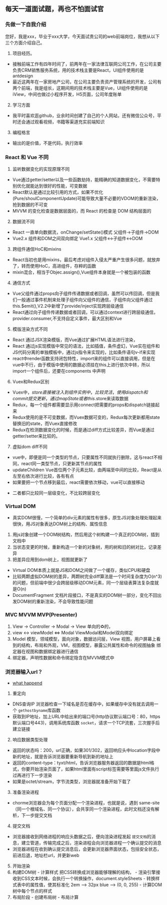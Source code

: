 ## 每天一道面试题，再也不怕面试官

### 先做一下自我介绍
您好，我是xxx，毕业于xxx大学，今天面试贵公司的web前端岗位，我想从以下三个方面介绍自己。

1. 项目经历。
  - 接触前端工作有四年时间了，前两年在一家法律互联网公司工作，在公司主要负责CRM销售服务系统，用的技术栈主要是React，UI组件使用的是antdesign
  - 最近这两年在一家房地产公司，在公司主要负责资产管理系统的开发，公司有两个前端，我是组长，这期间用的技术栈主要是Vue，UI组件使用的是iView，中间也做过小程序开发，H5页面，公司年度账单

2. 学习方面
  - 我平时喜欢逛github，业余时间创建了自己的个人网站，还有微信公众号，平时还会通过观看视频，书籍等渠道充实前端知识

3. 编程格言
  - 输出的是价值，不是代码，执行效率

### React 和 Vue 不同
1. 监听数据变化的实现原理不同
  - Vue通过getter/setter以及一些函数劫持，能精确的知道数据变化，不需要特别优化就能达到很好的性能，可变数据
  - React默认是通过比较引用的方式，如果不优化(Pure/shoulComponentUpdate)可能导致大量不必要的VDOM的重新渲染，抢到数据的不可变
  - MVVM 的变化检查是数据层面的，而 React 的检查是 DOM 结构层面的
2. 数据流不同
  - React 一直单向数据流，onChange/setState()模式 父组件->子组件->DOM
  - Vue2.x 组件和DOM之间双向绑定 Vue1.x 父组件<->子组件<->DOM
3. 跨组件通信HoC和mixins
  - React当初也是用mixins，最后考虑对组件入侵太严重产生很多问题，就放弃了，转而使用HoC，高进组件，存粹的函数
  - mixin混合，相当于Objec.assign(),Vue组件本身就是一个被包装的函数
  
4. 通信方式
  - Vue父组件通过props向子组件传递数据或者回调，虽然可以传回调，但是我们一般通过事件机制来处理子组件向父组件的通信，子组件向父组件通过this.$emit(),V2.2中新增了provide/inject实现跨层级通信
  - React通过向子组件传递数据或者回调，可以通过context进行跨层级通信，provider.consumer,不支持自定义事件，最大区别和Vue
5. 模版渲染方式不同
  - React 通过JSX渲染模版，而Vue通过扩展HTML语法进行渲染，
  - React 通过js实现模版中常见的语法，比如插值，条件虚幻，Vue实在组件和JS代码分离的单独模板中，通过js指令来实现的，比如条件语句v-if来实现
  - react中render函数支持闭包特性，import来的组件可以直接调用，但是在vue中不行，由于模版中使用的数据必须挂在this上进行依次中转，所以import一个组件后，还要在components 中声明
6. Vuex和Redux区别
  - Vuex中，$store直接被注入到组件实例中，比较灵活，使用dispatch和commit提交更新，通过mapState或者this.$store来读取数据
  - Redux，每一个组件都需要显示用connect把需要的props和dispatch链接起来
  - Redux使用的是不可变数据，而Vuex数据可变的，Redux每次更新都用state替换旧的state，而Vuex直接修改
  - Redux在检测数据变化的时候，而是通过diff方式比较差异，而Vue是通过getter/setter来比较的。
7. 虚拟dom diff不同
  - vue中，即便是同一个类型的节点，只要属性不同就执行删除，这与react不相同，react同一类型节点，只更新其节点的属性
  - updateChildren Vue首位两个子元素比较，由两端至中间的比较，React是从左至右依次进行比较，各有有点
  - 如果要把一个节点移到最后，react需要依次移动，vue可以直接移动
  * 二者都只比较同一层级变化，不比较跨层变化

### Virtual DOM
* 真实DOM很慢，一个简单的div元素的属性有很多，原生JS对象处理处理起来很快，用JS对象表达DOM树上的结构、属性信息
1. 用js对象创建一个DOM树结构，然后用这个树构建一个真正的DOM树，插到文档中
2. 当状态变更的时候，重新构造一个新的对象树，用的树和旧的树对比，记录差异
3. 把差异应用到dom树上，视图就更新了
* Virtual DOM本质上就是JS和DOM之间做了一个缓存，类似CPU和硬盘
* 比较两颗虚拟DOM树的差异，两颗树完全diff算法是一个时间复杂度为O(n^3)的问题，但前端中很少会跨层级移动DOM元素，同一个层级表算法复杂度就是O(n)
* DocumentFragment 文档片段接口，不是真实的DOM树一部分，变化不回出发DOM树的重新渲染，不会导致性能问题


### MVC MVVM  MVP(Presenter)
1. View -> Controller -> Modal -> View 单向的♻️的，
2. view <-> viewModel <=> Modal ViewModal和Model双向绑定
3. Model 模型，领域模型，面向对象，数据访问层，View 视图，用户屏幕上看到的结构，布局和外观，VM，视图模型，暴露公共属性和命令的视图抽象
绑定器在视图和数据绑定器进行通信
4. 绑定器，声明性数据和命令绑定隐含在MVVM模式中

### 浏览器输入url？ 
* [what happend](https://github.com/skyline75489/what-happens-when-zh_CN)
1. 重定向
  - DNS查询IP  浏览器检查一下域名是否在缓存中，如果缓存中没有就去调用一个 `gethostbyname`库函数
  - 获取到IP地址，加上URL中给出来的端口号(http协议默认端口号：80，https默认端口号443)，调用系统库函数 `socket`，请求一个TCP流套，三次握手后建立链接
2. 响应数据类型处理
  - 返回的状态吗：200，url正确，如果301/302，返回响应头中location字段中新的地址，就是告诉浏览器要重新导航到新的地址上
  - 返回的content-type：tyxt/html，告诉浏览器服务器返回的数据是html格式，你要开始渲染页面了，如果html里面有script标签需要等里面js文件执行过再进行下一步渲染
  - 如果是octet/stream，字节流类型，浏览器就准备开始下载了
3. 准备渲染进程
  - chorme浏览器会为每个页面分配一个渲染进程，也就是说，遇到 same-site （同一个根域名、同一个协议），会共享同一个渲染进程，此时文档还没有解析，下一步提交文档
4. 提交文档
  - 浏览器接收到网络进程的响应头数据之后，便向渲染进程发起 `提交文档`的消息，建立管道，传输完成之后，渲染进程会向浏览器进程一个确认提交的消息
  - 浏览器进程在收到确认提交消息后，会更新浏览器界面状态，包括安全状态，前进后退，地址栏url，并更新web
5. 开始渲染
  1. 构建DOM树
    - 计算样式 把CSS转换成浏览器能够理解的结构，
    - 渲染引擎接收到CSS文本时候，会执行一个转换操作，document.styleSheets
    - 转换样式表中的属性值，使其标准化 2em --> 32px blue --> (0, 0, 255)
    - 计算DOM树中每个节点的样式
  2. 布局阶段
    - 创建布局树
    - 布局计算


